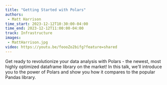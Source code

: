 ```yaml
---
title: "Getting Started with Polars"
authors:
 - Matt Harrison
time_start: 2023-12-12T10:30:00-04:00
time_end: 2023-12-12T11:00:00-04:00
track: Infrastructure
images:
 - MattHarrison.jpg
video: https://youtu.be/foooZo2bifg?feature=shared
---
```


Get ready to revolutionize your data analysis with Polars - the newest, most highly optimized dataframe library on the market! In this talk, we'll introduce you to the power of Polars and show you how it compares to the popular Pandas library.